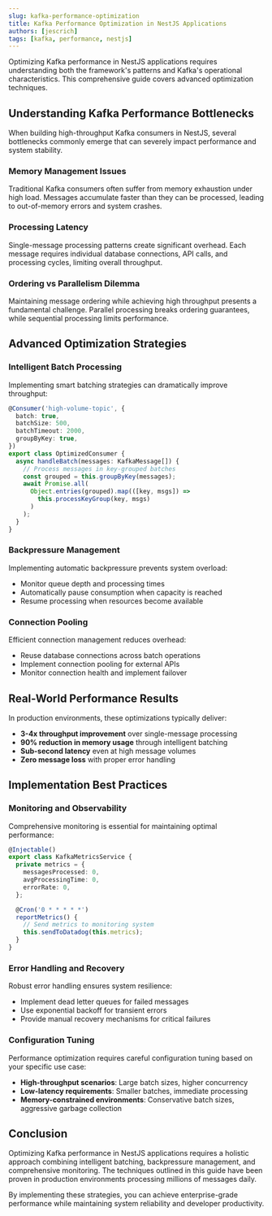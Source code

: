 ```yaml
---
slug: kafka-performance-optimization
title: Kafka Performance Optimization in NestJS Applications
authors: [jescrich]
tags: [kafka, performance, nestjs]
---
```


Optimizing Kafka performance in NestJS applications requires understanding both the framework's patterns and Kafka's operational characteristics. This comprehensive guide covers advanced optimization techniques.

<!-- truncate -->

## Understanding Kafka Performance Bottlenecks

When building high-throughput Kafka consumers in NestJS, several bottlenecks commonly emerge that can severely impact performance and system stability.

### Memory Management Issues

Traditional Kafka consumers often suffer from memory exhaustion under high load. Messages accumulate faster than they can be processed, leading to out-of-memory errors and system crashes.

### Processing Latency

Single-message processing patterns create significant overhead. Each message requires individual database connections, API calls, and processing cycles, limiting overall throughput.

### Ordering vs Parallelism Dilemma

Maintaining message ordering while achieving high throughput presents a fundamental challenge. Parallel processing breaks ordering guarantees, while sequential processing limits performance.

## Advanced Optimization Strategies

### Intelligent Batch Processing

Implementing smart batching strategies can dramatically improve throughput:

```typescript
@Consumer('high-volume-topic', {
  batch: true,
  batchSize: 500,
  batchTimeout: 2000,
  groupByKey: true,
})
export class OptimizedConsumer {
  async handleBatch(messages: KafkaMessage[]) {
    // Process messages in key-grouped batches
    const grouped = this.groupByKey(messages);
    await Promise.all(
      Object.entries(grouped).map(([key, msgs]) =>
        this.processKeyGroup(key, msgs)
      )
    );
  }
}
```

### Backpressure Management

Implementing automatic backpressure prevents system overload:

- Monitor queue depth and processing times
- Automatically pause consumption when capacity is reached
- Resume processing when resources become available

### Connection Pooling

Efficient connection management reduces overhead:

- Reuse database connections across batch operations
- Implement connection pooling for external APIs
- Monitor connection health and implement failover

## Real-World Performance Results

In production environments, these optimizations typically deliver:

- **3-4x throughput improvement** over single-message processing
- **90% reduction in memory usage** through intelligent batching
- **Sub-second latency** even at high message volumes
- **Zero message loss** with proper error handling

## Implementation Best Practices

### Monitoring and Observability

Comprehensive monitoring is essential for maintaining optimal performance:

```typescript
@Injectable()
export class KafkaMetricsService {
  private metrics = {
    messagesProcessed: 0,
    avgProcessingTime: 0,
    errorRate: 0,
  };

  @Cron('0 * * * * *')
  reportMetrics() {
    // Send metrics to monitoring system
    this.sendToDatadog(this.metrics);
  }
}
```

### Error Handling and Recovery

Robust error handling ensures system resilience:

- Implement dead letter queues for failed messages
- Use exponential backoff for transient errors
- Provide manual recovery mechanisms for critical failures

### Configuration Tuning

Performance optimization requires careful configuration tuning based on your specific use case:

- **High-throughput scenarios**: Large batch sizes, higher concurrency
- **Low-latency requirements**: Smaller batches, immediate processing
- **Memory-constrained environments**: Conservative batch sizes, aggressive garbage collection

## Conclusion

Optimizing Kafka performance in NestJS applications requires a holistic approach combining intelligent batching, backpressure management, and comprehensive monitoring. The techniques outlined in this guide have been proven in production environments processing millions of messages daily.

By implementing these strategies, you can achieve enterprise-grade performance while maintaining system reliability and developer productivity.
